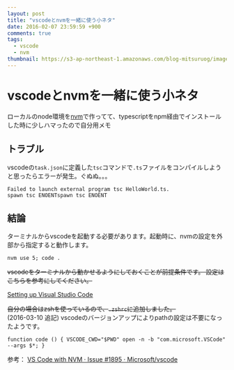 ```yaml
---
layout: post
title: "vscodeとnvmを一緒に使う小ネタ"
date: 2016-02-07 23:59:59 +900
comments: true
tags:
  - vscode
  - nvm
thumbnail: https://s3-ap-northeast-1.amazonaws.com/blog-mitsuruog/images/2016/vscode-with-nvm.png
---
```

# vscodeとnvmを一緒に使う小ネタ

ローカルのnode環境を[nvm](https://github.com/creationix/nvm)で作ってて、typescriptをnpm経由でインストールした時に少しハマったので自分用メモ

<!-- more -->

## トラブル

vscodeの`task.json`に定義した`tsc`コマンドで`.ts`ファイルをコンパイルしようと思ったらエラーが発生。ぐぬぬ。。。

```
Failed to launch external program tsc HelloWorld.ts.
spawn tsc ENOENTspawn tsc ENOENT
```

## 結論

ターミナルからvscodeを起動する必要があります。起動時に、nvmの設定を外部から指定すると動作します。

```
nvm use 5; code .
```

~~vscodeをターミナルから動かせるようにしておくことが前提条件です。
設定はこちらを参考にしてください。~~

[Setting up Visual Studio Code](https://code.visualstudio.com/Docs/editor/setup)

~~自分の場合はzshを使っているので、`.zshrc`に追加しました。~~  
(2016-03-10 追記) vscodeのバージョンアップによりpathの設定は不要になったようです。

```
function code () { VSCODE_CWD="$PWD" open -n -b "com.microsoft.VSCode" --args $*; }
```

参考：
[VS Code with NVM · Issue #1895 · Microsoft/vscode](https://github.com/Microsoft/vscode/issues/1895)
